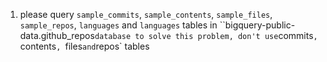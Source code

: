 1. please query `sample_commits`, `sample_contents`, `sample_files`, `sample_repos`, `languages` and `languages` tables in ``bigquery-public-data.github_repos` database to solve this problem, don't use `commits`, `contents`, `files` and `repos` tables